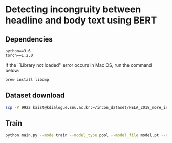 # Detecting incongruity between headline and body text using BERT

## Dependencies
```
python==3.6
torch==1.2.0
```

If the ``Library not loaded'' error occurs in Mac OS, run the command below:
```
brew install libomp
```

## Dataset download

```bash
scp -P 9922 kaist@kdialogue.snu.ac.kr:~/incon_dataset/NELA_2018_more_info/* data/
```

## Train

```bash
python main.py --mode train --model_type pool --model_file model.pt --exp_id bertpool_freezeFalse
```
